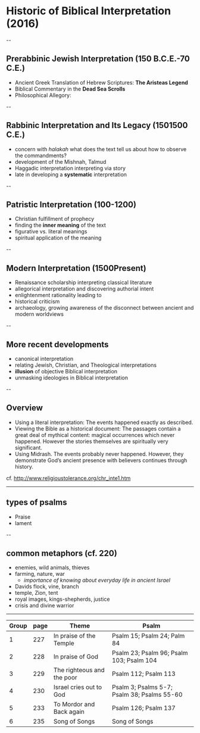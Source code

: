# Historic of Biblical Interpretation (2016)

--

## Prerabbinic Jewish Interpretation (150 B.C.E.-70 C.E.)
- Ancient Greek Translation of Hebrew Scriptures: **The Aristeas Legend**
- Biblical Commentary in the **Dead Sea Scrolls**
- Philosophical Allegory: 


--

## Rabbinic Interpretation and Its Legacy (1501500 C.E.)
- concern with *halakah*  what does the text tell us about how to observe the commandments?
- development of the Mishnah, Talmud
- Haggadic interpretation  interpreting via story
- late in developing a **systematic** interpretation

--


## Patristic Interpretation (100-1200)
- Christian fulfillment of prophecy
- finding the **inner meaning** of the text
- figurative vs. literal meanings
- spiritual application of the meaning

--

## Modern Interpretation (1500Present)
- Renaissance scholarship  interpreting classical literature
- allegorical interpretation and discovering authorial intent
- enlightenment rationality leading to 
- historical criticism
- archaeology, growing awareness of the disconnect between ancient and modern worldviews

--

## More recent developments
- canonical interpretation
- relating Jewish, Christian, and Theological interpretations
- **illusion** of objective Biblical interpretation
- unmasking ideologies in Biblical interpretation

--

## Overview


-  Using a literal interpretation: The events happened exactly as described.
-  Viewing the Bible as a historical document: The passages contain a great deal of mythical content:  magical occurrences which never happened. However the stories themselves are spiritually very significant.
-  Using Midrash. The events probably never happened. However, they demonstrate God&rsquo;s ancient presence with believers continues through history.

cf.  <http://www.religioustolerance.org/chr_inte1.htm>



---

## types of psalms

- Praise
- lament

--

## common metaphors (cf. 220)

- enemies, wild animals, thieves
- farming, nature, war
  - *importance of knowing about everyday life in ancient Israel*
- Davids flock, vine, branch
- temple, Zion, tent
- royal images, kings-shepherds, justice
- crisis and divine warrior

 
---

| Group | page | Theme       | Psalm              |
|------|-----|----------------------------|--------------------------------------------|
| 1 | 227 | In praise of the Temple  | Psalm 15; Psalm 24; Palm 84       |
|  2  | 228 | In praise of God     | Psalm 23; Psalm 96; Psalm 103; Psalm 104  |
|  3  | 229 | The righteous and the poor | Psalm 112; Psalm 113        |
|  4  | 230 | Israel cries out to God  | Psalm 3; Psalms 5-7; Psalm 38; Psalms 55-60 |
|  5  | 233 | To Mordor and Back again | Psalm 126; Psalm 137        |
|  6  | 235 | Song of Songs      | Song of Songs           |
